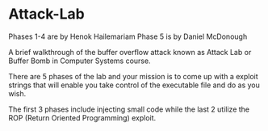 # Attack-Lab

Phases 1-4 are by Henok Hailemariam
Phase 5 is by Daniel McDonough

A brief walkthrough of the buffer overflow attack known as Attack Lab or Buffer Bomb in Computer Systems course.

There are 5 phases of the lab and your mission is to come up with a exploit strings that will enable you take control of the 
executable file and do as you wish. 

The first 3 phases include injecting small code while the last 2 utilize the ROP (Return Oriented Programming) exploit.
